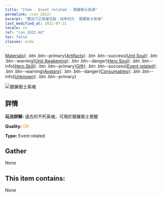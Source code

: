 ```yaml
---
title: "Item - Event related - 銀翼衛士英魂"
permalink: /con_2022/
excerpt: "魔法门之英雄无敌：战争纪元  銀翼衛士英魂"
last_modified_at: 2021-07-21
locale: cn
ref: "con_2022.md"
toc: false
classes: wide
---
```

 [Materials](/ItemsCN/){: .btn .btn--primary}[Artifacts](/ItemsCN/Artifacts/){: .btn .btn--success}[Unit Soul](/ItemsCN/UnitSoul/){: .btn .btn--warning}[Unit Awakening](/ItemsCN/UnitAwakening/){: .btn .btn--danger}[Hero Soul](/ItemsCN/HeroSoul/){: .btn .btn--info}[Hero Skill](/ItemsCN/HeroSkill/){: .btn .btn--primary}[Gift](/ItemsCN/Gift/){: .btn .btn--success}[Event related](/ItemsCN/Events/){: .btn .btn--warning}[Avatars](/ItemsCN/Avatars/){: .btn .btn--danger}[Consumables](/ItemsCN/Consumables/){: .btn .btn--info}[Unknown](/ItemsCN/Unknown/){: .btn .btn--primary}

 ![銀翼衛士英魂](/images/t/juexing_204.png)

## 詳情
 **玩法詳解:** 遠古的不朽英魂，可用於銀翼衛士覺醒

 **Quality:** <span style="color: #FF8C00">OK</span>

 **Type:** Event related

## Gather

  None

## This item contains:

  None

